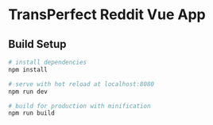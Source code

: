 # TransPerfect Reddit Vue App



## Build Setup

``` bash
# install dependencies
npm install

# serve with hot reload at localhost:8080
npm run dev

# build for production with minification
npm run build
```


